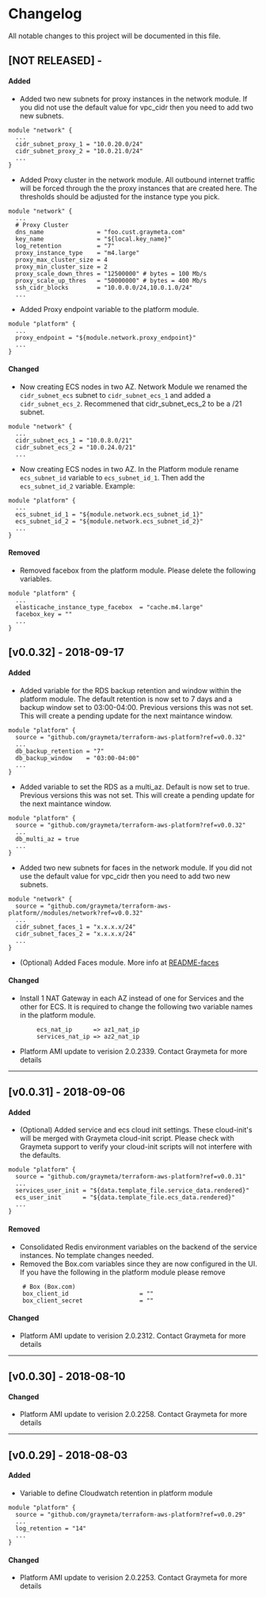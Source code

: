 # Changelog
All notable changes to this project will be documented in this file.

## [NOT RELEASED] - <date>
#### Added
- Added two new subnets for proxy instances in the network module.  If you did not use the default value for vpc_cidr then you need to add two new subnets.
```
module "network" {
  ...
  cidr_subnet_proxy_1 = "10.0.20.0/24"
  cidr_subnet_proxy_2 = "10.0.21.0/24"
  ...
}
```

- Added Proxy cluster in the network module.  All outbound internet traffic will be forced through the the proxy instances that are created here.  The thresholds should be adjusted for the instance type you pick.
```
module "network" {
  ...
  # Proxy Cluster
  dns_name               = "foo.cust.graymeta.com"
  key_name               = "${local.key_name}"
  log_retention          = "7"
  proxy_instance_type    = "m4.large"
  proxy_max_cluster_size = 4
  proxy_min_cluster_size = 2
  proxy_scale_down_thres = "12500000" # bytes = 100 Mb/s
  proxy_scale_up_thres   = "50000000" # bytes = 400 Mb/s
  ssh_cidr_blocks        = "10.0.0.0/24,10.0.1.0/24"
  ...
```

- Added Proxy endpoint variable to the platform module.
```
module "platform" {
  ...
  proxy_endpoint = "${module.network.proxy_endpoint}"
  ...
}
```
  
#### Changed
- Now creating ECS nodes in two AZ.  Network Module we renamed the `cidr_subnet_ecs` subnet to `cidr_subnet_ecs_1` and added a `cidr_subnet_ecs_2`.  Recommened that cidr_subnet_ecs_2 to be a /21 subnet.  
```
module "network" {
  ...
  cidr_subnet_ecs_1 = "10.0.8.0/21"
  cidr_subnet_ecs_2 = "10.0.24.0/21"
  ...
```
  
- Now creating ECS nodes in two AZ.  In the Platform module rename `ecs_subnet_id` variable to `ecs_subnet_id_1`.  Then add the `ecs_subnet_id_2` variable.  Example:
```
module "platform" {
  ...
  ecs_subnet_id_1 = "${module.network.ecs_subnet_id_1}"
  ecs_subnet_id_2 = "${module.network.ecs_subnet_id_2}"
  ...
}
```

#### Removed
- Removed facebox from the platform module.  Please delete the following variables.
```
module "platform" {
  ...
  elasticache_instance_type_facebox  = "cache.m4.large"
  facebox_key = ""
  ...
}
```
   
## [v0.0.32] - 2018-09-17
#### Added
- Added variable for the RDS backup retention and window within the platform module.  The default retention is now set to 7 days and a backup window set to 03:00-04:00.  Previous versions this was not set.  This will create a pending update for the next maintance window.
```
module "platform" {
  source = "github.com/graymeta/terraform-aws-platform?ref=v0.0.32"
  ...
  db_backup_retention = "7"
  db_backup_window    = "03:00-04:00"
  ...
}
```

- Added variable to set the RDS as a multi_az.  Default is now set to true.  Previous versions this was not set.  This will create a pending update for the next maintance window.
```
module "platform" {
  source = "github.com/graymeta/terraform-aws-platform?ref=v0.0.32"
  ...
  db_multi_az = true
  ...
}
```
  
- Added two new subnets for faces in the network module.  If you did not use the default value for vpc_cidr then you need to add two new subnets.
```
module "network" {
  source = "github.com/graymeta/terraform-aws-platform//modules/network?ref=v0.0.32"
  ...
  cidr_subnet_faces_1 = "x.x.x.x/24"
  cidr_subnet_faces_2 = "x.x.x.x/24"
  ...
}
```
  
- (Optional) Added Faces module.  More info at [README-faces](README-faces.md)
  
#### Changed
- Install 1 NAT Gateway in each AZ instead of one for Services and the other for ECS.  It is required to change the following two variable names in the platform module.  
```
        ecs_nat_ip      => az1_nat_ip
        services_nat_ip => az2_nat_ip
```
  
- Platform AMI update to verision 2.0.2339.  Contact Graymeta for more details
  
---
## [v0.0.31] - 2018-09-06  
#### Added
- (Optional) Added service and ecs cloud init settings.  These cloud-init's will be merged with Graymeta cloud-init script.  Please check with Graymeta support to verify your cloud-init scripts will not interfere with the defaults.
```
module "platform" {
  source = "github.com/graymeta/terraform-aws-platform?ref=v0.0.31"
  ...
  services_user_init = "${data.template_file.service_data.rendered}"
  ecs_user_init      = "${data.template_file.ecs_data.rendered}"
  ...
}
```
  
#### Removed
- Consolidated Redis environment variables on the backend of the service instances.  No template changes needed.
- Removed the Box.com variables since they are now configured in the UI.  If you have the following in the platform module please remove
```
    # Box (Box.com)
    box_client_id                    = ""
    box_client_secret                = ""
```
  
#### Changed
- Platform AMI update to verision 2.0.2312.  Contact Graymeta for more details
  
---
## [v0.0.30] - 2018-08-10
#### Changed
- Platform AMI update to verision 2.0.2258.  Contact Graymeta for more details
  
---
## [v0.0.29] - 2018-08-03
#### Added
- Variable to define Cloudwatch retention in platform module
```
module "platform" {
  source = "github.com/graymeta/terraform-aws-platform?ref=v0.0.29"
  ...
  log_retention = "14"
  ...
}
```
  
#### Changed
- Platform AMI update to verision 2.0.2253.  Contact Graymeta for more details